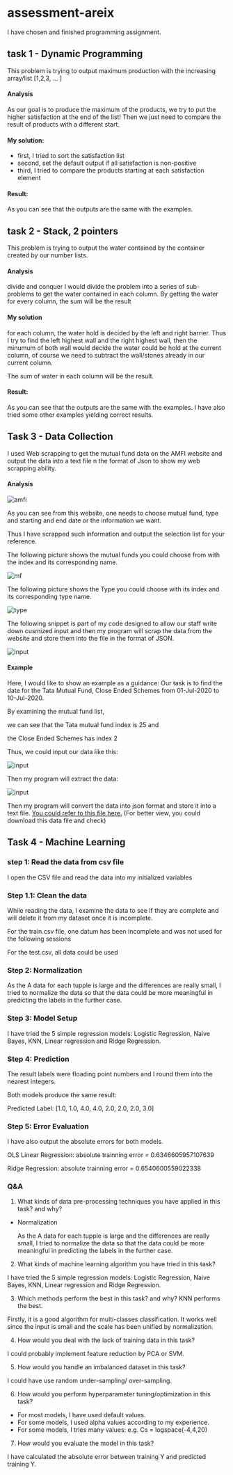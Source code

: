 # assessment-areix

I have chosen and finished programming assignment.

## task 1 - Dynamic Programming

This problem is trying to output maximum production with the increasing array/list [1,2,3, ... ]

#### Analysis

As our goal is to produce the maximum of the products, we try to put the higher satisfaction at the end of the list! Then we just need to compare the result of products with a different start.

#### My solution:

- first, I tried to sort the satisfaction list
- second, set the default output if all satisfaction is non-positive
- third, I tried to compare the products starting at each satisfaction element

#### Result:

As you can see that the outputs are the same with the examples.

## task 2 - Stack, 2 pointers

This problem is trying to output the water contained by the container created by our number lists.

#### Analysis

divide and conquer
I would divide the problem into a series of sub-problems to get the water contained in each column.
By getting the water for every column, the sum will be the result

#### My solution

for each column, the water hold is decided by the left and right barrier. Thus I try to find the left highest wall and the right highest wall, then the minumum of both wall would decide the water could be hold at the current column, of course we need to subtract the wall/stones already in our current column.

The sum of water in each column will be the result.

#### Result:

As you can see that the outputs are the same with the examples.
I have also tried some other examples yielding correct results.

## Task 3 - Data Collection

I used Web scrapping to get the mutual fund data on the AMFI website and output the data into a text file n the format of Json to show my web scrapping ability.

#### Analysis

![amfi](./rdme_img/1.png)

As you can see from this website, one needs to choose mutual fund, type and starting and end date or the information we want.

Thus I have scrapped such information and output the selection list for your reference.

The following picture shows the mutual funds you could choose from with the index and its corresponding name.

![mf](./rdme_img/2.png)

The following picture shows the Type you could choose with its index and its corresponding type name.

![type](./rdme_img/3.png)

The following snippet is part of my code designed to allow our staff write down cusmized input and then my program will scrap the data from the website and store them into the file in the format of JSON.

![input](./rdme_img/4.png)

#### Example

Here, I would like to show an example as a guidance:
Our task is to find the date for the Tata Mutual Fund, Close Ended Schemes from 01-Jul-2020 to 10-Jul-2020.

By examining the mutual fund list,

we can see that the Tata mutual fund index is 25 and

the Close Ended Schemes has index 2

Thus, we could input our data like this:

![input](./rdme_img/4.png)

Then my program will extract the data:

![input](./rdme_img/5.png)

Then my program will convert the data into json format and store it into a text file.
[You could refer to this file here.](./result/data.txt)
(For better view, you could download this data file and check)

## Task 4 - Machine Learning

### step 1: Read the data from csv file

I open the CSV file and read the data into my initialized variables

### Step 1.1: Clean the data

While reading the data, I examine the data to see if they are complete and will delete it from my dataset once it is incomplete.

For the train.csv file, one datum has been incomplete and was not used for the following sessions

For the test.csv, all data could be used

### Step 2: Normalization

As the A data for each tupple is large and the differences are really small, I tried to normalize the data so that the data could be more meaningful in predicting the labels in the further case.

### Step 3: Model Setup

I have tried the 5 simple regression models: Logistic Regression, Naive Bayes, KNN, Linear regression and Ridge Regression.

### Step 4: Prediction

The result labels were floading point numbers and I round them into the nearest integers.

Both models produce the same result:

Predicted Label: [1.0, 1.0, 4.0, 4.0, 2.0, 2.0, 2.0, 3.0]

### Step 5: Error Evaluation

I have also output the absolute errors for both models.

OLS Linear Regression: absolute trainning error = 0.6346605957107639

Ridge Regression: absolute trainning error = 0.6540600559022338

### Q&A

1. What kinds of data pre-processing techniques you have applied in this task? and why?

- Normalization

  As the A data for each tupple is large and the differences are really small, I tried to normalize the data so that the data could be more meaningful in predicting the labels in the further case.

2. What kinds of machine learning algorithm you have tried in this task?

I have tried the 5 simple regression models: Logistic Regression, Naive Bayes, KNN, Linear regression and Ridge Regression.

3. Which methods perform the best in this task? and why?
   KNN performs the best.

Firstly, it is a good algorithm for multi-classes classification.
It works well since the input is small and the scale has been unified by normalization.

4. How would you deal with the lack of training data in this task?

I could probably implement feature reduction by PCA or SVM.

5. How would you handle an imbalanced dataset in this task?

I could have use random under-sampling/ over-sampling.

6. How would you perform hyperparameter tuning/optimization in this task?

- For most models, I have used default values.
- For some models, I used alpha values according to my experience.
- For some models, I tries many values: e.g. Cs = logspace(-4,4,20)

7. How would you evaluate the model in this task?

I have calculated the absolute error between training Y and predicted training Y.
